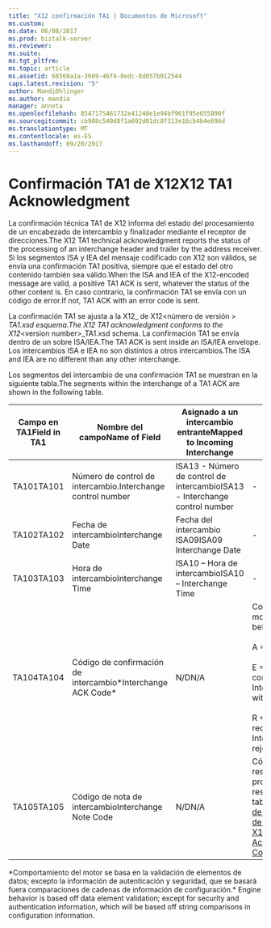 ```yaml
---
title: "X12 confirmación TA1 | Documentos de Microsoft"
ms.custom: 
ms.date: 06/08/2017
ms.prod: biztalk-server
ms.reviewer: 
ms.suite: 
ms.tgt_pltfrm: 
ms.topic: article
ms.assetid: 68568a1a-3669-46f4-8edc-8d057b012544
caps.latest.revision: "5"
author: MandiOhlinger
ms.author: mandia
manager: anneta
ms.openlocfilehash: 8547175461732e41248e1e94bf961f95e655890f
ms.sourcegitcommit: cb908c540d8f1a692d01dc8f313e16cb4b4e696d
ms.translationtype: MT
ms.contentlocale: es-ES
ms.lasthandoff: 09/20/2017
---
```

# <a name="x12-ta1-acknowledgment"></a><span data-ttu-id="86e0e-102">Confirmación TA1 de X12</span><span class="sxs-lookup"><span data-stu-id="86e0e-102">X12 TA1 Acknowledgment</span></span>
<span data-ttu-id="86e0e-103">La confirmación técnica TA1 de X12 informa del estado del procesamiento de un encabezado de intercambio y finalizador mediante el receptor de direcciones.</span><span class="sxs-lookup"><span data-stu-id="86e0e-103">The X12 TA1 technical acknowledgment reports the status of the processing of an interchange header and trailer by the address receiver.</span></span> <span data-ttu-id="86e0e-104">Si los segmentos ISA y IEA del mensaje codificado con X12 son válidos, se envía una confirmación TA1 positiva, siempre que el estado del otro contenido también sea válido.</span><span class="sxs-lookup"><span data-stu-id="86e0e-104">When the ISA and IEA of the X12-encoded message are valid, a positive TA1 ACK is sent, whatever the status of the other content is.</span></span> <span data-ttu-id="86e0e-105">En caso contrario, la confirmación TA1 se envía con un código de error.</span><span class="sxs-lookup"><span data-stu-id="86e0e-105">If not, TA1 ACK with an error code is sent.</span></span>  
  
 <span data-ttu-id="86e0e-106">La confirmación TA1 se ajusta a la X12_ de X12\<número de versión > _TA1.xsd esquema.</span><span class="sxs-lookup"><span data-stu-id="86e0e-106">The X12 TA1 acknowledgment conforms to the X12_\<version number>_TA1.xsd schema.</span></span> <span data-ttu-id="86e0e-107">La confirmación TA1 se envía dentro de un sobre ISA/IEA.</span><span class="sxs-lookup"><span data-stu-id="86e0e-107">The TA1 ACK is sent inside an ISA/IEA envelope.</span></span> <span data-ttu-id="86e0e-108">Los intercambios ISA e IEA no son distintos a otros intercambios.</span><span class="sxs-lookup"><span data-stu-id="86e0e-108">The ISA and IEA are no different than any other interchange.</span></span>  
  
 <span data-ttu-id="86e0e-109">Los segmentos del intercambio de una confirmación TA1 se muestran en la siguiente tabla.</span><span class="sxs-lookup"><span data-stu-id="86e0e-109">The segments within the interchange of a TA1 ACK are shown in the following table.</span></span>  
  
|<span data-ttu-id="86e0e-110">Campo en TA1</span><span class="sxs-lookup"><span data-stu-id="86e0e-110">Field in TA1</span></span>|<span data-ttu-id="86e0e-111">Nombre del campo</span><span class="sxs-lookup"><span data-stu-id="86e0e-111">Name of Field</span></span>|<span data-ttu-id="86e0e-112">Asignado a un intercambio entrante</span><span class="sxs-lookup"><span data-stu-id="86e0e-112">Mapped to Incoming Interchange</span></span>|<span data-ttu-id="86e0e-113">Valor</span><span class="sxs-lookup"><span data-stu-id="86e0e-113">Value</span></span>|  
|------------------|-------------------|------------------------------------|-----------|  
|<span data-ttu-id="86e0e-114">TA101</span><span class="sxs-lookup"><span data-stu-id="86e0e-114">TA101</span></span>|<span data-ttu-id="86e0e-115">Número de control de intercambio.</span><span class="sxs-lookup"><span data-stu-id="86e0e-115">Interchange control number</span></span>|<span data-ttu-id="86e0e-116">ISA13 - Número de control de intercambio</span><span class="sxs-lookup"><span data-stu-id="86e0e-116">ISA13 - Interchange control number</span></span>|-|  
|<span data-ttu-id="86e0e-117">TA102</span><span class="sxs-lookup"><span data-stu-id="86e0e-117">TA102</span></span>|<span data-ttu-id="86e0e-118">Fecha de intercambio</span><span class="sxs-lookup"><span data-stu-id="86e0e-118">Interchange Date</span></span>|<span data-ttu-id="86e0e-119">Fecha del intercambio ISA09</span><span class="sxs-lookup"><span data-stu-id="86e0e-119">ISA09 Interchange Date</span></span>|-|  
|<span data-ttu-id="86e0e-120">TA103</span><span class="sxs-lookup"><span data-stu-id="86e0e-120">TA103</span></span>|<span data-ttu-id="86e0e-121">Hora de intercambio</span><span class="sxs-lookup"><span data-stu-id="86e0e-121">Interchange Time</span></span>|<span data-ttu-id="86e0e-122">ISA10 – Hora de intercambio</span><span class="sxs-lookup"><span data-stu-id="86e0e-122">ISA10 – Interchange Time</span></span>|-|  
|<span data-ttu-id="86e0e-123">TA104</span><span class="sxs-lookup"><span data-stu-id="86e0e-123">TA104</span></span>|<span data-ttu-id="86e0e-124">Código de confirmación de intercambio*</span><span class="sxs-lookup"><span data-stu-id="86e0e-124">Interchange ACK Code*</span></span>|<span data-ttu-id="86e0e-125">N/D</span><span class="sxs-lookup"><span data-stu-id="86e0e-125">N/A</span></span>|<span data-ttu-id="86e0e-126">Comportamiento del motor: A, E o R</span><span class="sxs-lookup"><span data-stu-id="86e0e-126">Engine behavior: A, E, or R</span></span><br /><br /> <span data-ttu-id="86e0e-127">A = Aceptar</span><span class="sxs-lookup"><span data-stu-id="86e0e-127">A = Accept</span></span><br /><br /> <span data-ttu-id="86e0e-128">E = Intercambio aceptado con errores</span><span class="sxs-lookup"><span data-stu-id="86e0e-128">E = Interchange accepted with errors</span></span><br /><br /> <span data-ttu-id="86e0e-129">R = Intercambio rechazado/suspendido</span><span class="sxs-lookup"><span data-stu-id="86e0e-129">R = Interchange rejected/suspended</span></span>|  
|<span data-ttu-id="86e0e-130">TA105</span><span class="sxs-lookup"><span data-stu-id="86e0e-130">TA105</span></span>|<span data-ttu-id="86e0e-131">Código de nota de intercambio</span><span class="sxs-lookup"><span data-stu-id="86e0e-131">Interchange Note Code</span></span>|<span data-ttu-id="86e0e-132">N/D</span><span class="sxs-lookup"><span data-stu-id="86e0e-132">N/A</span></span>|<span data-ttu-id="86e0e-133">Código de error de resultado de procesamiento.</span><span class="sxs-lookup"><span data-stu-id="86e0e-133">Processing result error code.</span></span> <span data-ttu-id="86e0e-134">**Nota:** tabla vea en [X12 códigos de Error de confirmación de TA1](../core/x12-ta1-acknowledgment-error-codes.md).</span><span class="sxs-lookup"><span data-stu-id="86e0e-134">**Note:**  See table in [X12 TA1 Acknowledgment Error Codes](../core/x12-ta1-acknowledgment-error-codes.md).</span></span>|  
  
 <span data-ttu-id="86e0e-135">\*Comportamiento del motor se basa en la validación de elementos de datos; excepto la información de autenticación y seguridad, que se basará fuera comparaciones de cadenas de información de configuración.</span><span class="sxs-lookup"><span data-stu-id="86e0e-135">\* Engine behavior is based off data element validation; except for security and authentication information, which will be based off string comparisons in configuration information.</span></span>